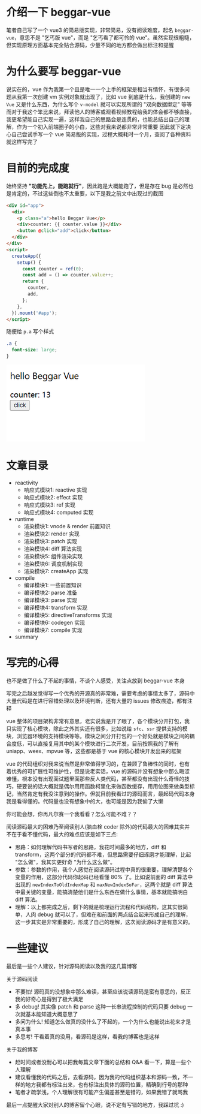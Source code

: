 # 介绍一下 beggar-vue

笔者自己写了一个 vue3 的简易版实现，非常简易，没有阅读难度，起名 `beggar-vue`，意思不是 "乞丐版 vue"，而是 "乞丐看了都可怜的 vue"。虽然实现很粗糙，但实现原理方面基本完全贴合源码，少量不同的地方都会做出标注和提醒

# 为什么要写 beggar-vue

说实在的，vue 作为我第一个且是唯一一个上手的框架是相当有情怀，有很多问题从我第一次创建 vm 实例对象就出现了，比如 vue 到底是什么，我创建的 `new Vue` 又是什么东西，为什么写个 `v-model` 就可以实现所谓的 "双向数据绑定" 等等
而对于我这个笨比来说，拜读他人的博客或观看视频教程给我的体会都不够直接，我更希望能自己实现一遍，这样我自己的思路会是连贯的，也能总结出自己的理解，作为一个初入前端圈子的小白，这些对我来说都非常非常重要
因此就下定决心自己尝试手写一个 vue 简易版的实现，过程大概耗时一个月，查阅了各种资料就这样写完了

# 目前的完成度

始终坚持 **"功能先上，能跑就行"**，因此跑是大概能跑了，但是存在 bug 是必然也是肯定的，不过这些倒也不太重要，以下是我之前文中出现过的截图

```html
<div id="app">
  <div>
    <p class="a">hello Beggar Vue</p>
    <div>counter: {{ counter.value }}</div>
    <button @click="add">click</button>
  </div>
</div>
<script>
  createApp({
    setup() {
      const counter = ref(0);
      const add = () => counter.value++;
      return {
        counter,
        add,
      };
    },
  }).mount('#app');
</script>
```

随便给 `p.a` 写个样式

```css
.a {
  font-size: large;
}
```

![res](./images/res.png)

# 文章目录

+ reactivity
  + 响应式模块1: reactive 实现
  + 响应式模块2: effect 实现
  + 响应式模块3: ref 实现
  + 响应式模块4: computed 实现
+ runtime
  + 渲染模块1: vnode & render 前置知识
  + 渲染模块2: render 实现
  + 渲染模块3: patch 实现
  + 渲染模块4: diff 算法实现
  + 渲染模块5: 组件渲染实现
  + 渲染模块6: 调度机制实现
  + 渲染模块7: createApp 实现
+ compile
  + 编译模块1: 一些前置知识
  + 编译模块2: parse 准备
  + 编译模块3: parse 实现
  + 编译模块4: transform 实现
  + 编译模块5: directiveTransforms 实现
  + 编译模块6: codegen 实现
  + 编译模块7: compile 实现
+ summary

# 写完的心得

也不是做了什么了不起的事情，不谈个人感受，关注点放到 beggar-vue 本身

写完之后越发觉得写一个优秀的开源真的非常难，需要考虑的事情太多了，源码中大量代码是在进行容错处理以及环境判断，还有大量的 issues 修改痕迹，都有注释

vue 整体的项目架构非常有意思，老实说我是开了眼了，各个模块分开打包，我只实现了核心模块，除此之外其实还有很多，比如说给 `sfc`、`ssr` 提供支持的模块，浏览器环境的支持模块等等。模块之间分开打包的一个好处就是模块之间的耦合度低，可以直接复用其中的某个模块进行二次开发，目前按照我的了解有 uniapp、weex、mpvue 等，这些都是基于 vue 的核心模块开发出来的框架

vue 的代码组织对我来说当然是非常值得学习的，在兼顾了鲁棒性的同时，也有着优秀的可扩展性可维护性，但是说老实话，vue 的源码并没有想象中那么晦涩难懂，根本没有出现面试题里面那些反人类代码，甚至都没有出现什么奇怪的技巧，硬要说的话大概就是偶尔用用函数柯里化来做函数缓存，用用位图来做类型标记，当然肯定有我没注意到的操作。但就目前我看过的源码而言，最起码代码本身我是看得懂的。代码量也没有想象中的大，也可能是因为我偷了大懒

你可能会想，你再凡尔赛一个我看看？怎么可能不难？？

阅读源码最大的困难乃至阅读别人(脑血栓 coder 除外)的代码最大的困难其实并不在于看不懂代码，最大的难点应该是如下三点:

+ 思路：如何理解代码书写者的思路，我花时间最多的地方，diff 和 transform，这两个部分的代码都不难，但思路需要仔细琢磨才能理解，比起 "怎么做"，我其实更好奇 "为什么这么做"。
+ 参数：参数的作用，我个人感觉在阅读源码过程中真的很重要，理解清楚各个变量的作用，这部分代码你起码已经看懂 80% 了。比如说前面的 diff 算法中出现的 `newIndexToOldIndexMap` 和 `maxNewIndexSoFar`，这两个就是 diff 算法中最关键的变量，能搞清楚他们是什么东西在做什么事情，基本就能搞明白 diff 算法。
+ 理解：以上都完成之后，剩下的就是梳理运行流程和代码结构，这其实很简单，人肉 debug 就可以了，但难在和前面的两点结合起来形成自己的理解，这一步其实是非常重要的，形成了自己的理解，这次阅读源码才是有意义的。

# 一些建议

最后是一些个人建议，针对源码阅读以及我的这几篇博客

关于源码阅读

+ 不要怕! 源码真的没想象中那么难读，甚至应该说读源码是蛮有意思的，反正我的好奇心是得到了极大满足
+ 多 debug! 其实像 patch 和 parse 这种一长串流程控制的代码只要 debug 一次就基本能知道大概意思了
+ 多问为什么! 知道怎么做真的没什么了不起的，一个为什么也能说出花来才是真本事
+ 多思考! 干看着真的没用，看源码是这样，看我的博客也是这样

关于我的博客

+ 赶时间或者没耐心可以把我每篇文章下面的总结和 Q&A 看一下，算是一些个人理解
+ 建议看懂我的代码之后，去看源码，因为我的代码组织基本和源码一致，不一样的地方我都有标注出来，也有标注出具体的源码位置，精确到行号的那种
+ 笔者才疏学浅，个人理解很有可能产生偏差甚至是错的，如果我错了就骂我

最后一点提醒大家对别人的博客留个心眼，说不定有写错的地方，我踩过坑 :)
